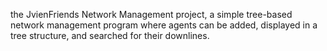 the JvienFriends Network Management project, a simple tree-based network management program where agents can be added, displayed in a tree structure, and searched for their downlines.
